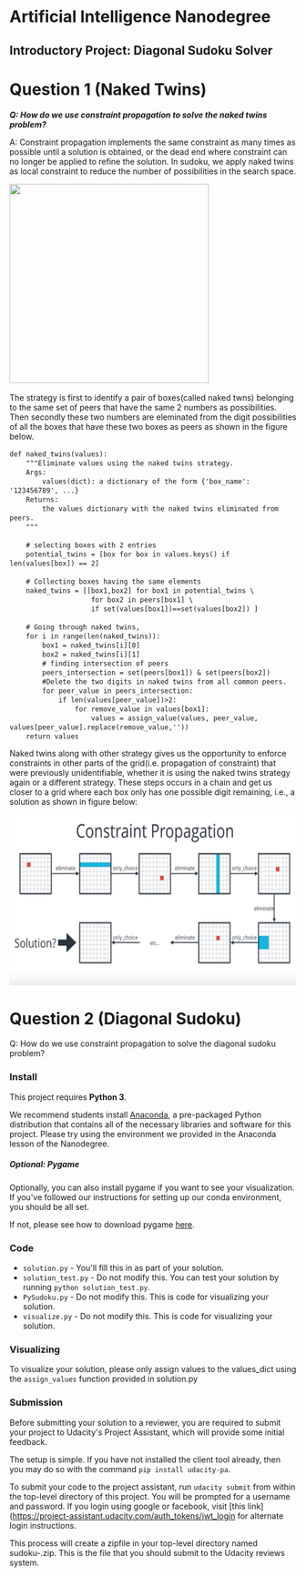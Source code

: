 # Artificial Intelligence Nanodegree
## Introductory Project: Diagonal Sudoku Solver

# Question 1 (Naked Twins)
***Q: How do we use constraint propagation to solve the naked twins problem?***  


A:  Constraint propagation implements the same constraint as many times as possible until a solution is obtained, or the dead end where constraint can no longer be applied to refine the solution. In sudoku, we apply naked twins as local constraint to reduce the number of possibilities in the search space.

<img src="https://d17h27t6h515a5.cloudfront.net/topher/2017/January/5877cc63_naked-twins/naked-twins.png" width="350" height="350" />

   The strategy is first to identify a pair of boxes(called naked twns) belonging to the same set of peers that have the same 2 numbers as possibilities. Then secondly these two numbers are eleminated from the digit possibilities of all the boxes that have these two boxes as peers as shown in the figure below.
   
```
def naked_twins(values):
    """Eliminate values using the naked twins strategy.
    Args:
        values(dict): a dictionary of the form {'box_name': '123456789', ...}
    Returns:
        the values dictionary with the naked twins eliminated from peers.
    """

    # selecting boxes with 2 entries
    potential_twins = [box for box in values.keys() if len(values[box]) == 2]
    
    # Collecting boxes having the same elements
    naked_twins = [[box1,box2] for box1 in potential_twins \
                    for box2 in peers[box1] \
                    if set(values[box1])==set(values[box2]) ]

    # Going through naked twins,
    for i in range(len(naked_twins)):
        box1 = naked_twins[i][0]
        box2 = naked_twins[i][1]
        # finding intersection of peers
        peers_intersection = set(peers[box1]) & set(peers[box2])
        #Delete the two digits in naked twins from all common peers.
        for peer_value in peers_intersection:
            if len(values[peer_value])>2:
                for remove_value in values[box1]:
                    values = assign_value(values, peer_value, values[peer_value].replace(remove_value,''))
    return values
 ```   


   Naked twins along with other strategy gives us the opportunity to enforce constraints in other parts of the grid(i.e. propagation of constraint) that were previously unidentifiable, whether it is using the naked twins strategy again or a different strategy. These steps occurs in a chain and get us closer to a grid where each box only has one possible digit remaining, i.e., a solution as shown in figure below:

<img src="images/chain.png" width="700" height="300" />




# Question 2 (Diagonal Sudoku)
Q: How do we use constraint propagation to solve the diagonal sudoku problem?  








### Install

This project requires **Python 3**.

We recommend students install [Anaconda](https://www.continuum.io/downloads), a pre-packaged Python distribution that contains all of the necessary libraries and software for this project. 
Please try using the environment we provided in the Anaconda lesson of the Nanodegree.

##### Optional: Pygame

Optionally, you can also install pygame if you want to see your visualization. If you've followed our instructions for setting up our conda environment, you should be all set.

If not, please see how to download pygame [here](http://www.pygame.org/download.shtml).

### Code

* `solution.py` - You'll fill this in as part of your solution.
* `solution_test.py` - Do not modify this. You can test your solution by running `python solution_test.py`.
* `PySudoku.py` - Do not modify this. This is code for visualizing your solution.
* `visualize.py` - Do not modify this. This is code for visualizing your solution.

### Visualizing

To visualize your solution, please only assign values to the values_dict using the ```assign_values``` function provided in solution.py

### Submission
Before submitting your solution to a reviewer, you are required to submit your project to Udacity's Project Assistant, which will provide some initial feedback.  

The setup is simple.  If you have not installed the client tool already, then you may do so with the command `pip install udacity-pa`.  

To submit your code to the project assistant, run `udacity submit` from within the top-level directory of this project.  You will be prompted for a username and password.  If you login using google or facebook, visit [this link](https://project-assistant.udacity.com/auth_tokens/jwt_login for alternate login instructions.

This process will create a zipfile in your top-level directory named sudoku-<id>.zip.  This is the file that you should submit to the Udacity reviews system.

